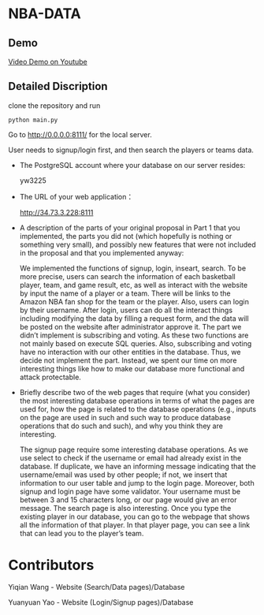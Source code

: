 # NBA-DATA

## Demo

[Video Demo on Youtube](https://www.youtube.com/watch?v=WmldKMFOOds)

## Detailed Discription
clone the repository and run 
```
python main.py
```
Go to http://0.0.0.0:8111/ for the local server.

User needs to signup/login first, and then search the players or teams data.


* The PostgreSQL account where your database on our server resides: 
    
    yw3225

* The URL of your web application：
    
    http://34.73.3.228:8111

* A description of the parts of your original proposal in Part 1 that you implemented, the parts you did not (which hopefully is nothing or something very small), and possibly new features that were not included in the proposal and that you implemented anyway:

    We implemented the functions of signup, login, inseart, search. To be more precise, users can search the information of each basketball player, team, and game result, etc, as well as interact with the website by input the name of a player or a team. There will be links to the Amazon NBA fan shop for the team or the player. Also, users can login by their username. After login, users can do all the interact things including modifying the data by filling a request form, and the data will be posted on the website after administrator approve it. 
    The part we didn’t implement is subscribing and voting. As these two functions are not mainly based on execute SQL queries. Also, subscribing and voting have no interaction with our other entities in the database. Thus, we decide not implement the part. Instead, we spent our time on more interesting things like how to make our database more functional and attack protectable. 

* Briefly describe two of the web pages that require (what you consider) the most interesting database operations in terms of what the pages are used for, how the page is related to the database operations (e.g., inputs on the page are used in such and such way to produce database operations that do such and such), and why you think they are interesting.

    The signup page require some interesting database operations. As we use select to check if the username or email had already exist in the database. If duplicate, we have an informing message indicating that the username/email was used by other people; if not, we insert that information to our user table and jump to the login page. Moreover, both signup and login page have some validator. Your username must  be between 3 and 15 characters long, or our page would give an error message.
    The search page is also interesting. Once you type the existing player in our database, you can go to the webpage that shows all the information of that player. In that player page, you can see a link that can lead you to the player’s team.

# Contributors

Yiqian Wang - Website (Search/Data pages)/Database

Yuanyuan Yao - Website (Login/Signup pages)/Database

